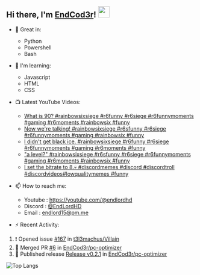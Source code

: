 ## Hi there, I'm [EndCod3r](https://youtube.com/@endlordhd)! <img src='https://github.com/EndCod3r/endlord15/blob/main/wave.gif?raw=true](https://github.com/Endlord15/endlord15/blob/38bca1b569f19b03a6cf246c35db5f7e2f331cc5/wave.gif' width=30>

- 🦾 Great in:
  - Python
  - Powershell
  - Bash

- 🌱 I'm learning:
  - Javascript
  - HTML
  - CSS

- 📺 Latest YouTube Videos:<!-- YOUTUBE:START -->
  - [What is 90? #rainbowsixsiege #r6funny #r6siege #r6funnymoments #gaming #r6moments #rainbowsix #funny](https://www.youtube.com/watch?v=7Jf3m_fX8Ng)
  - [Now we&#39;re talking! #rainbowsixsiege #r6sfunny #r6siege #r6funnymoments #gaming #rainbowsix #funny](https://www.youtube.com/watch?v=aRjjCD0d5bY)
  - [I didn&#39;t get black ice. #rainbowsixsiege #r6funny #r6siege #r6funnymoments #gaming #r6moments #funny](https://www.youtube.com/watch?v=tMVsrWFLAlg)
  - [&quot;a level?&quot; #rainbowsixsiege #r6sfunny #r6siege #r6funnymoments #gaming #r6moments #rainbowsix #funny](https://www.youtube.com/watch?v=CyCHd6OCvEg)
  - [I set the bitrate to 8.💀 #discordmemes #discord #discordtroll #discordvideos#lowqualitymemes #funny](https://www.youtube.com/watch?v=GjbXMgiYDVI)<!-- YOUTUBE:END -->


- 📫 How to reach me:
  - Youtube : <https://youtube.com/@endlordhd>
  - Discord : [@EndLordHD](https://discord.com/users/725204289022066688)
  - Email : endlord15@pm.me

 - ⚡️ Recent Activity:
<!--START_SECTION:activity-->
1. ❗ Opened issue [#167](https://github.com/t3l3machus/Villain/issues/167) in [t3l3machus/Villain](https://github.com/t3l3machus/Villain)
2. 🎉 Merged PR [#6](https://github.com/EndCod3r/pc-optimizer/pull/6) in [EndCod3r/pc-optimizer](https://github.com/EndCod3r/pc-optimizer)
3. 🚀 Published release [Release v0.2.1](https://github.com/EndCod3r/pc-optimizer/releases/tag/v0.2.1) in [EndCod3r/pc-optimizer](https://github.com/EndCod3r/pc-optimizer)
<!--END_SECTION:activity-->

  ![Top Langs](https://github-readme-stats-endlord15.vercel.app/api/top-langs/?username=endcod3r&layout=compact&theme=transparent)
